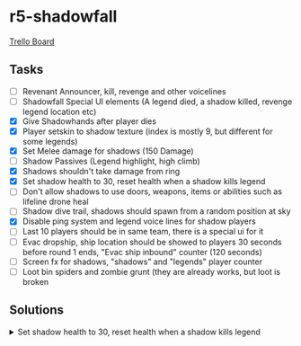 # r5-shadowfall

[Trello Board](https://trello.com/c/4kAuuOTs/38-shadowfall)

## Tasks
- [ ] Revenant Announcer, kill, revenge and other voicelines
- [ ] Shadowfall Special UI elements (A legend died, a shadow killed, revenge legend location etc)
- [X] Give Shadowhands after player dies
- [X] Player setskin to shadow texture (index is mostly 9, but different for some legends)
- [X] Set Melee damage for shadows (150 Damage)
- [ ] Shadow Passives (Legend highlight, high climb)
- [X] Shadows shouldn't take damage from ring
- [X] Set shadow health to 30, reset health when a shadow kills legend
- [ ] Don't allow shadows to use doors, weapons, items or abilities such as lifeline drone heal
- [ ] Shadow dive trail, shadows should spawn from a random position at sky
- [X] Disable ping system and legend voice lines for shadow players
- [ ] Last 10 players should be in same team, there is a special ui for it
- [ ] Evac dropship, ship location should be showed to players 30 seconds before round 1 ends, "Evac ship inbound" counter (120 seconds)
- [ ] Screen fx for shadows, "shadows" and "legends" player counter
- [ ] Loot bin spiders and zombie grunt (they are already works, but loot is broken

## Solutions
 
 <details>
  <summary>Set shadow health to 30, reset health when a shadow kills legend</summary>
```

in Init -> AddCallback_OnPlayerKilled( OnPlayerKilled )

void function OnPlayerKilled( entity victim, entity attacker, var damageInfo )
{
	...
    ...
    if ( victim != attacker && IsPlayerShadowSquad( attacker ) ) {
		attacker.SetHealth( attacker.GetMaxHealth() )
	}
    ...
    ...
}
	
To set after respawn:

int shadowMaxHealth = 30
player.SetMaxHealth( shadowMaxHealth )    
player.SetHealth( shadowMaxHealth )
```
</details>
  
 <details>
  <summary>Set Melee damage for shadows (150 Damage)</summary>
  	Look at `Give Shadowhands after player dies`<br>
</details>

<details>
  <summary>Give Shadowhands after player dies</summary>
  I don't know yet how to implement LTM game loop, but this is how to give player Shadowhands, it changes damage values, but does not damage to doors (bug).
``` 
player.TakeNormalWeaponByIndexNow( WEAPON_INVENTORY_SLOT_PRIMARY_2 )
player.TakeOffhandWeapon( OFFHAND_MELEE )
    
player.GiveWeapon( "mp_weapon_shadow_squad_hands_primary", WEAPON_INVENTORY_SLOT_PRIMARY_2, [] )
player.GiveOffhandWeapon( "melee_shadowsquad_hands", OFFHAND_MELEE, [] )
```
</details>


<details>
  <summary>Player setskin to shadow texture (index is mostly 9, but different for some legends)</summary>
    ```
    player.SetSkin( player.GetSkinIndexByName( "ShadowSqaud" ) )
    ```<br>
</details>


<details>
  <summary>Shadows shouldn't take damage from ring</summary>
    `sh_survival_deathfield.gnut -> void function DeathFieldDamage`<br>
    ```
    if ( player.IsPhaseShifted() ) ==> if ( player.IsPhaseShifted() || IsPlayerShadowSquad( player ) )
    ```<br>
</details>


<details>
  <summary>Disable ping system and legend voice lines for shadow players</summary>
    So ping system is not entirely disabled for shadows, you can ping but voicelines should be disabled [Proof](https://youtu.be/WCKOt_pnBFE?t=367).<br>
    Solution to that is in `sh_quickchat.gnut -> void function PlaySoundForCommsAction` add<br>
    ```
    if ( IsPlayerShadowSquad( player ) )
		return
    ```<br>
    That mutes voicelines for any waypoints pings, but keeps voicelines such as "Grenade Out", "Setting up a zipline" but shadows do not have access to abilities and grenades so I think we're fine?<br><br>
    If we want to disable CommsMenu for them `sh_comms_menu.nut` -> `CommsMenu_OpenMenuTo` add the same check after `CommsMenu_Shutdown( true )`.
</details>



